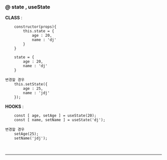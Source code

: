
### @ state , useState

**CLASS** : 
```
    constructor(props){
        this.state = {
            age : 20,
            name : 'dj'
        }
    }

    state = {
        age : 20,
        name : 'dj'
    }
```
``` 
변경할 경우
    this.setState({
        age : 25,
        name : 'jdj'
    });
```
**HOOKS** :
```
    const [ age, setAge ] = useState(20);
    const [ name, setName ] = useState('dj');
```
```
변경할 경우
    setAge(25);
    setName('jdj');
```
<br />

***

### 


